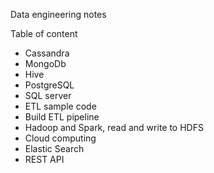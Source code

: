 Data engineering notes


Table of content
- Cassandra
- MongoDb
- Hive
- PostgreSQL
- SQL server
- ETL sample code
- Build ETL pipeline
- Hadoop and Spark, read and write to HDFS
- Cloud computing
- Elastic Search
- REST API

